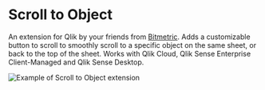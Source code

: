 # Scroll to Object
An extension for Qlik by your friends from [Bitmetric](https://bitmetric.nl). Adds a customizable button to scroll to smoothly scroll to a specific object on the same sheet, or back to the top of the sheet. Works with Qlik Cloud, Qlik Sense Enterprise Client-Managed and Qlik Sense Desktop.

![Example of Scroll to Object extension](ScrollToExample.gif)
